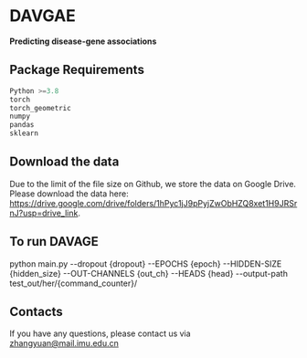 # DAVGAE

**Predicting disease-gene associations** 

## Package Requirements

```python
Python >=3.8
torch
torch_geometric
numpy
pandas
sklearn
```

## Download the data

Due to the limit of the file size on Github, we store the data on Google Drive. Please download the data here: 
https://drive.google.com/drive/folders/1hPyc1jJ9pPyjZwObHZQ8xet1H9JRSrnJ?usp=drive_link.

## To run DAVAGE

python main.py --dropout {dropout} --EPOCHS {epoch} --HIDDEN-SIZE {hidden_size} --OUT-CHANNELS {out_ch} --HEADS {head} --output-path test_out/her/{command_counter}/

## Contacts

If you have any questions, please contact us via zhangyuan@mail.imu.edu.cn
